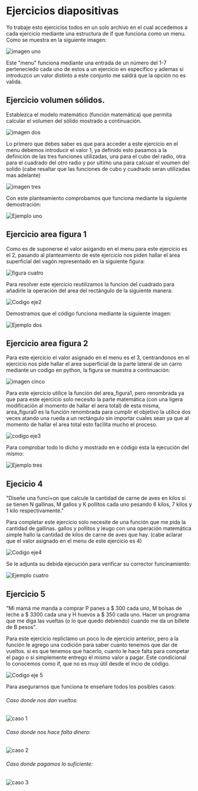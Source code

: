 # Ejercicios diapositivas

Yo trabaje esto ejercicios todos en un solo archivo en el cual accedemos a cada ejercicio mediante una estructura de if que funciona como un menu. Como se muestra en la siguiente imagen:

![imagen uno](https://github.com/user-attachments/assets/2fd17e81-8394-47f2-893c-e21c5379ab55)


Este "menu" funciona mediante una entrada de un número del 1-7 perteneciedo cada uno de estos a un ejercicio en especifico y ademas si introduzco un valor distinto a este conjunto me saldrá que la opción no es valida.

## Ejercicio volumen sólidos.

Establezca el modelo matemático (función matemática) que permita calcular el volumen del sólido mostrado a continuación.


![imagen dos](https://github.com/user-attachments/assets/b249ac31-26fb-48ce-a7f1-e8d6dea2c917)


Lo primero que debes saber es que para acceder a este ejercicio en el menu debemos introducir el valor 1, ya definido esto pasamos a la definición de las tres funciones utilizadas, una para el cubo del radio, otra para el cuadrado del otro radio y por ultimo una para calcuar el voumen del solido (cabe resaltar que las funciones de cubo y cuadrado seran utilizadas mas adelante)


![imagen tres](https://github.com/user-attachments/assets/6e65d579-9fca-409a-b019-a6762cfea3b2)


Con este planteamiento comprobamos que funciona mediante la siguiente demostración:


![Ejemplo uno](https://github.com/user-attachments/assets/1914c1d3-2311-4839-9689-ecb13d164ca5)

## Ejercicio area figura 1

Como es de suponerse el valor asigando en el menu para este ejercicio es el 2, pasando al planteamiento de este ejercicio nos piden hallar el area superficial del vagón representado en la siguiente figura:

![figura cuatro](https://github.com/user-attachments/assets/f1d16d4c-68cf-458c-8887-7991de9e5faa)

Para resolver este ejercicio reutilizamos la funcion del cuadrado para añadirle la operación del area del rectángulo de la siguiente manera:

![Codigo eje2](https://github.com/user-attachments/assets/e74ccc02-03b6-41dc-8ee0-07261f0730c8)

Demostramos que el código funciona mediante la siguiente imagen:

![Ejemplo dos](https://github.com/user-attachments/assets/b3512941-0fdb-4920-8367-83e8457196a4)

## Ejercicio area figura 2

Para este ejercicio el valor asignado en el menu es el 3, centrandonos en el ejercicio nos pide hallar el area superficial de la parte lateral de un carro mediante un codigo en python, la figura se muestra a continuación:

![imagen cinco](https://github.com/user-attachments/assets/69a1f1e3-2a55-45d1-96bb-fdbe30b55aa8)

Para este ejercicio utilice la función del area_figura1, pero renombrada ya que para este ejercicio solo necesito la parte matemática (con una ligera modificación al momento de hallar el aera total) de esta misma, area_figura0 es la función renombrada para cumplir el objetivo la utilice dos veces atando una rueda a un rectángulo sin importar cuales sean ya que al momento de hallar el area total esto facilita mucho el proceso.

![codigo eje3](https://github.com/user-attachments/assets/8d649a08-dff2-4ef9-91cd-68dc29a7a133)

Para comprobar todo lo dicho y mostrado en e código esta la ejecución del mismo:

![Ejemplo tres](https://github.com/user-attachments/assets/7352d1c5-d630-45c6-be4f-3dbe13f9a3a8)

## Ejecicio 4

"Diseñe una funci+on que calcule la cantidad de carne de aves en kilos si se tienen N gallinas, M gallos y K pollitos cada uno pesando 6 kilos, 7 kilos y 1 kilo respectivamente."

Para completar este ejercicio solo necesite de una función que me pida la cantidad de gallinas. gallos y pollitos y leugo con una operación matemática simple hallo la cantidad de kilos de carne de aves que hay. (cabe aclarar que el valor asignado en el menu de este ejercicio es 4)

![Codigo eje4](https://github.com/user-attachments/assets/8d31909e-3c44-4d04-9ccb-fbf3e7ab89d9)

Se le adjunta su debida ejecución para verificar su corrector funcinamiento:

![Ejemplo cuatro](https://github.com/user-attachments/assets/eddb9fd9-128e-4dbf-849d-7d2ed081966f)

## Ejercicio 5

"Mi mamá me manda a comprar P panes a $ 300 cada uno, M bolsas de leche a $ 3300 cada una y H huevos a $ 350 cada uno. Hacer un programa que me diga las vueltas (o lo que quedo debiendo) cuando me da un billete de B pesos".

Para este ejercicio repliclamo un poco lo de ejercicio anterior, pero a la función le agrego una codición para saber cuanto tenemos que dar de vueltos. si es que tenemos que hacerlo, cuanto le hace falta para competar el pago o si simplemente entrego el mismo valor a pagar. Este condicional lo conocemos como if, que no es muy útil desde el incio de código.

![Codigo eje 5](https://github.com/user-attachments/assets/8dd0d2db-90eb-49b6-8cee-41d5ce099824)

Para asegurarnos que funciona te enseñare todos los posibles casos:

###### Caso donde nos dan vueltos:

![caso 1](https://github.com/user-attachments/assets/e65a4792-46e6-43d1-8df2-5b0b640542ea)

###### Caso donde nos hace falta dinero: 

![caso 2](https://github.com/user-attachments/assets/c414e5f6-273e-4faf-9c7c-c1931ae1a56d)

###### Caso donde pagamos lo suficiente: 

![caso 3](https://github.com/user-attachments/assets/4b376012-8a01-46fb-9633-51788e9f7353)



  











